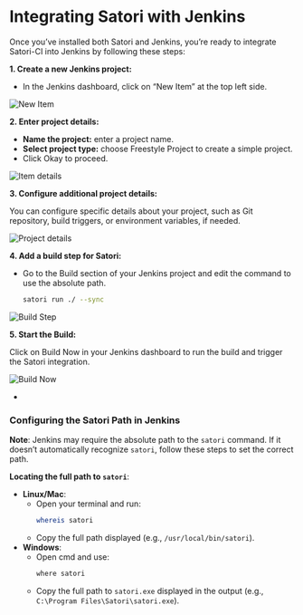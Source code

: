 # Integrating Satori with Jenkins

Once you’ve installed both Satori and Jenkins, you’re ready to integrate Satori-CI into Jenkins by following these steps:

**1. Create a new Jenkins project:**

 - In the Jenkins dashboard, click on “New Item” at the top left side.

![New Item](img/jenkins_1.png)

**2. Enter project details:**
 - **Name the project:** enter a project name.
 - **Select project type:** choose Freestyle Project to create a simple project.
 - Click Okay to proceed.

![Item details](img/jenkins_2.png)

**3. Configure additional project details:**

You can configure specific details about your project, such as Git repository, build triggers, or environment variables, if needed.

![Project details](img/jenkins_3.png)

**4. Add a build step for Satori:**

- Go to the Build section of your Jenkins project and edit the command to use the absolute path.

   ```sh
   satori run ./ --sync
   ```
   
![Build Step](img/jenkins_4.png)

**5. Start the Build:**

Click on Build Now in your Jenkins dashboard to run the build and trigger the Satori integration.

![Build Now](img/jenkins_5.png)

-
### Configuring the Satori Path in Jenkins

**Note**: Jenkins may require the absolute path to the `satori` command. If it doesn’t automatically recognize `satori`, follow these steps to set the correct path.

**Locating the full path to `satori`**:
   - **Linux/Mac**:
     - Open your terminal and run:
       ```sh
       whereis satori
       ```
     - Copy the full path displayed (e.g., `/usr/local/bin/satori`).
   - **Windows**:
     - Open cmd and use:
       ```cmd
       where satori
       ```
     - Copy the full path to `satori.exe` displayed in the output (e.g., `C:\Program Files\Satori\satori.exe`).
